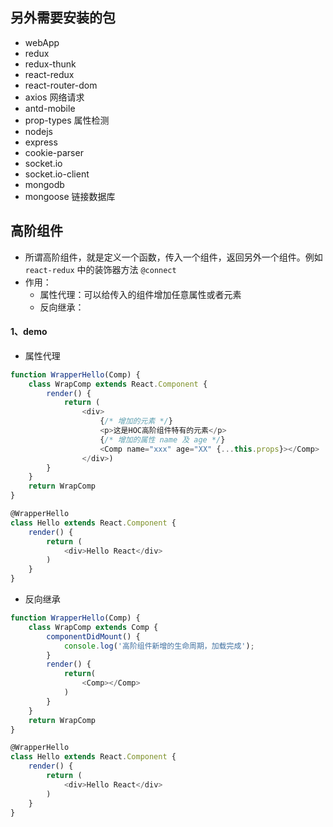 ## 另外需要安装的包
- webApp
 - redux
 - redux-thunk
 - react-redux
 - react-router-dom
 - axios 网络请求
 - antd-mobile
 - prop-types 属性检测
- nodejs
 - express
 - cookie-parser
 - socket.io
 - socket.io-client
- mongodb
 - mongoose 链接数据库

## 高阶组件
- 所谓高阶组件，就是定义一个函数，传入一个组件，返回另外一个组件。例如 `react-redux` 中的装饰器方法 `@connect`
- 作用：
  - 属性代理：可以给传入的组件增加任意属性或者元素
  - 反向继承：

#### 1、demo
- 属性代理

```js
function WrapperHello(Comp) {
    class WrapComp extends React.Component {
        render() {
            return (
                <div>
                    {/* 增加的元素 */}
                    <p>这是HOC高阶组件特有的元素</p>
                    {/* 增加的属性 name 及 age */}
                    <Comp name="xxx" age="XX" {...this.props}></Comp>
                </div>)
        }
    }
    return WrapComp
}

@WrapperHello
class Hello extends React.Component {
    render() {
        return (
            <div>Hello React</div>
        )
    }
}
```
- 反向继承

```js
function WrapperHello(Comp) {
    class WrapComp extends Comp {
        componentDidMount() {
            console.log('高阶组件新增的生命周期，加载完成');
        }
        render() {
            return(
                <Comp></Comp>
            )
        }
    }
    return WrapComp
}

@WrapperHello
class Hello extends React.Component {
    render() {
        return (
            <div>Hello React</div>
        )
    }
}
```
